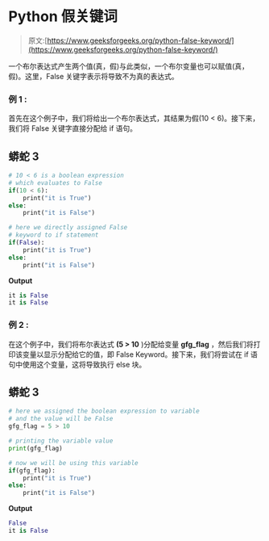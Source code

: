 # Python 假关键词

> 原文:[https://www.geeksforgeeks.org/python-false-keyword/](https://www.geeksforgeeks.org/python-false-keyword/)

一个布尔表达式产生两个值(真，假)与此类似，一个布尔变量也可以赋值(真，假)。这里，False 关键字表示将导致不为真的表达式。

### **例 1 :**

首先在这个例子中，我们将给出一个布尔表达式，其结果为假(10 < 6)。接下来，我们将 False 关键字直接分配给 if 语句。

## 蟒蛇 3

```py
# 10 < 6 is a boolean expression
# which evaluates to False
if(10 < 6):
    print("it is True")
else:
    print("it is False")

# here we directly assigned False
# keyword to if statement
if(False):
    print("it is True")
else:
    print("it is False")
```

**Output**

```py
it is False
it is False
```

### **例 2 :**

在这个例子中，我们将布尔表达式 **(5 > 10** )分配给变量 **gfg_flag** ，然后我们将打印该变量以显示分配给它的值，即 False Keyword。接下来，我们将尝试在 if 语句中使用这个变量，这将导致执行 else 块。

## 蟒蛇 3

```py
# here we assigned the boolean expression to variable
# and the value will be False
gfg_flag = 5 > 10

# printing the variable value
print(gfg_flag)

# now we will be using this variable
if(gfg_flag):
    print("it is True")
else:
    print("it is False")
```

**Output**

```py
False
it is False
```